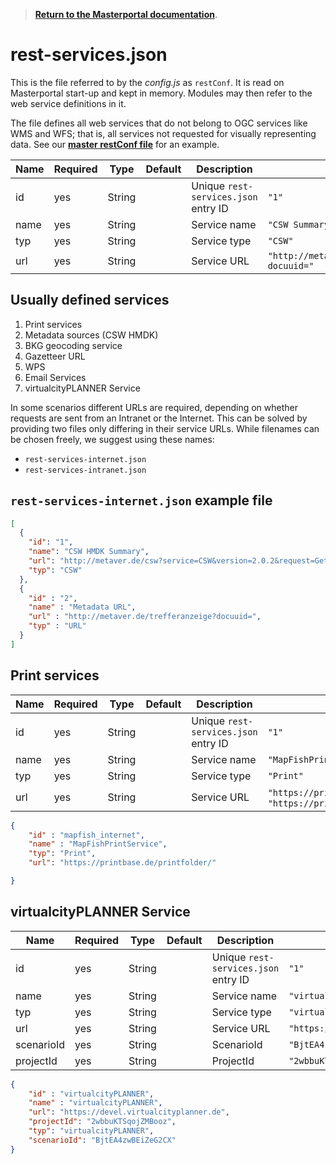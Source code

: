 >**[Return to the Masterportal documentation](doc.md)**.

# rest-services.json

This is the file referred to by the *config.js* as `restConf`. It is read on Masterportal start-up and kept in memory. Modules may then refer to the web service definitions in it.

The file defines all web services that do not belong to OGC services like WMS and WFS; that is, all services not requested for visually representing data. See our **[master restConf file](https://bitbucket.org/geowerkstatt-hamburg/masterportal/src/dev/portal/basic/resources/rest-services-internet.json)** for an example.

|Name|Required|Type|Default|Description|Example|
|----|--------|----|-------|-----------|-------|
|id|yes|String||Unique `rest-services.json` entry ID|`"1"`|
|name|yes|String||Service name|`"CSW Summary"`|
|typ|yes|String||Service type|`"CSW"`|
|url|yes|String||Service URL|`"http://metaver.de/trefferanzeige?docuuid="`|


## Usually defined services

1. Print services
2. Metadata sources (CSW HMDK)
3. BKG geocoding service
4. Gazetteer URL
5. WPS
6. Email Services
7. virtualcityPLANNER Service

In some scenarios different URLs are required, depending on whether requests are sent from an Intranet or the Internet. This can be solved by providing two files only differing in their service URLs. While filenames can be chosen freely, we suggest using these names:

* `rest-services-internet.json`
* `rest-services-intranet.json`

## `rest-services-internet.json` example file

```json
[
  {
    "id": "1",
    "name": "CSW HMDK Summary",
    "url": "http://metaver.de/csw?service=CSW&version=2.0.2&request=GetRecordById&typeNames=csw:Record&elementsetname=summary",
    "typ": "CSW"
  },
  {
    "id" : "2",
    "name" : "Metadata URL",
    "url" : "http://metaver.de/trefferanzeige?docuuid=",
    "typ" : "URL"
  }
]
```
## Print services

|Name|Required|Type|Default|Description|Example|
|----|--------|----|-------|-----------|-------|
|id|yes|String||Unique `rest-services.json` entry ID|`"1"`|
|name|yes|String||Service name|`"MapFishPrintService"`|
|typ|yes|String||Service type|`"Print"`|
|url|yes|String||Service URL|`"https://printbase.de/printfolder/"` or `"https://printbase.de/printfolder/print/"`|


```json
{
    "id" : "mapfish_internet",
    "name" : "MapFishPrintService",
    "typ": "Print",
    "url": "https://printbase.de/printfolder/"

}
```

## virtualcityPLANNER Service

|Name|Required|Type|Default|Description|Example|
|----|--------|----|-------|-----------|-------|
|id|yes|String||Unique `rest-services.json` entry ID|`"1"`|
|name|yes|String||Service name|`"virtualcityPLANNER 1"`|
|typ|yes|String||Service type|`"virtualcityPLANNER"`|
|url|yes|String||Service URL|`"https://devel.virtualcityplanner.de"`|
|scenarioId|yes|String||ScenarioId|`"BjtEA4zwBEiZeG2CX"`|
|projectId|yes|String||ProjectId|`"2wbbuKTSqojZMBooz"`|

```json
{
    "id" : "virtualcityPLANNER",
    "name" : "virtualcityPLANNER",
    "url": "https://devel.virtualcityplanner.de",
    "projectId": "2wbbuKTSqojZMBooz",
    "typ": "virtualcityPLANNER",
    "scenarioId": "BjtEA4zwBEiZeG2CX"
}
```
